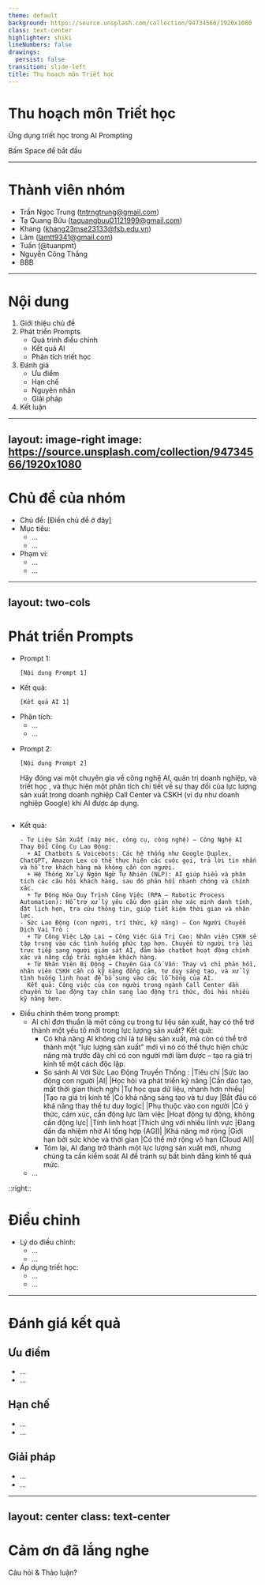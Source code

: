 ```yaml
---
theme: default
background: https://source.unsplash.com/collection/94734566/1920x1080
class: text-center
highlighter: shiki
lineNumbers: false
drawings:
  persist: false
transition: slide-left
title: Thu hoạch môn Triết học
---
```


# Thu hoạch môn Triết học
Ứng dụng triết học trong AI Prompting

<div class="pt-12">
  <span @click="$slidev.nav.next" class="px-2 py-1 rounded cursor-pointer" hover="bg-white bg-opacity-10">
    Bấm Space để bắt đầu <carbon:arrow-right class="inline"/>
  </span>
</div>

---

# Thành viên nhóm

<v-clicks>

- Trần Ngọc Trung (tntrngtrung@gmail.com)
- Tạ Quang Bửu (taquangbuu01121999@gmail.com)
- Khang (khang23mse23133@fsb.edu.vn)
- Lâm (lamtt9341@gmail.com)
- Tuấn (@tuanpmt)
- Nguyễn Công Thắng
- BBB

</v-clicks>

---

# Nội dung

<v-clicks>

1. Giới thiệu chủ đề
2. Phát triển Prompts
   - Quá trình điều chỉnh
   - Kết quả AI
   - Phân tích triết học
3. Đánh giá
   - Ưu điểm
   - Hạn chế
   - Nguyên nhân
   - Giải pháp
4. Kết luận

</v-clicks>

---
layout: image-right
image: https://source.unsplash.com/collection/94734566/1920x1080
---

# Chủ đề của nhóm

<v-clicks>

- Chủ đề: [Điền chủ đề ở đây]
- Mục tiêu:
  - ...
  - ...
- Phạm vi:
  - ...
  - ...

</v-clicks>

---
layout: two-cols
---

# Phát triển Prompts

<v-clicks>

- Prompt 1:
  ```
  [Nội dung Prompt 1]
  ```
- Kết quả:
  ```
  [Kết quả AI 1]
  ```
- Phân tích:
  - ...
  - ...

</v-clicks>

<v-clicks>

- Prompt 2:
  ```
  [Nội dung Prompt 2]
  ```
  Hãy đóng vai một chuyên gia về công nghệ AI, quản trị doanh nghiệp, và triết học , và thực hiện một phân tích chi tiết về sự thay đổi của lực lượng sản xuất trong doanh nghiệp Call Center và CSKH (ví dụ như doanh nghiệp Google) khi AI được áp dụng.
  ```
- Kết quả:
  ```
  - Tư Liệu Sản Xuất (máy móc, công cụ, công nghệ) – Công Nghệ AI Thay Đổi Công Cụ Lao Động:
    + AI Chatbots & Voicebots: Các hệ thống như Google Duplex, ChatGPT, Amazon Lex có thể thực hiện các cuộc gọi, trả lời tin nhắn và hỗ trợ khách hàng mà không cần con người.
    + Hệ Thống Xử Lý Ngôn Ngữ Tự Nhiên (NLP): AI giúp hiểu và phân tích các câu hỏi khách hàng, sau đó phản hồi nhanh chóng và chính xác.
    + Tự Động Hóa Quy Trình Công Việc (RPA – Robotic Process Automation): Hỗ trợ xử lý yêu cầu đơn giản như xác minh danh tính, đặt lịch hẹn, tra cứu thông tin, giúp tiết kiệm thời gian và nhân lực.
  - Sức Lao Động (con người, trí thức, kỹ năng) – Con Người Chuyển Dịch Vai Trò :
    + Từ Công Việc Lặp Lại → Công Việc Giá Trị Cao: Nhân viên CSKH sẽ tập trung vào các tình huống phức tạp hơn. Chuyển từ người trả lời trực tiếp sang người giám sát AI, đảm bảo chatbot hoạt động chính xác và nâng cấp trải nghiệm khách hàng.
    + Từ Nhân Viên Bị Động → Chuyên Gia Cố Vấn: Thay vì chỉ phản hồi, nhân viên CSKH cần có kỹ năng đồng cảm, tư duy sáng tạo, và xử lý tình huống linh hoạt để bổ sung vào các lỗ hổng của AI.
    Kết quả: Công việc của con người trong ngành Call Center dần chuyển từ lao động tay chân sang lao động tri thức, đòi hỏi nhiều kỹ năng hơn.
  ```
- Điều chỉnh thêm trong prompt:
  - AI chỉ đơn thuần là một công cụ trong tư liệu sản xuất, hay có thể trở thành một yếu tố mới trong lực lượng sản xuất?
    Kết quả:
      + Có khả năng AI không chỉ là tư liệu sản xuất, mà còn có thể trở thành một "lực lượng sản xuất" mới vì nó có thể thực hiện chức năng mà trước đây chỉ có con người mới làm được – tạo ra giá trị kinh tế một cách độc lập.
      + So sánh AI Với Sức Lao Động Truyền Thống :
          |Tiêu chí	                      |Sức lao động con người	                      |AI|
          |Học hỏi và phát triển kỹ năng	|Cần đào tạo, mất thời gian thích nghi	      |Tự học qua dữ liệu, nhanh hơn nhiều|
          |Tạo ra giá trị kinh tế	        |Có khả năng sáng tạo và tư duy	              |Bắt đầu có khả năng thay thế tư duy logic|
          |Phụ thuộc vào con người	      |Có ý thức, cảm xúc, cần động lực làm việc	  |Hoạt động tự động, không cần động lực|
          |Tính linh hoạt	                |Thích ứng với nhiều lĩnh vực	                |Đang dần đa nhiệm nhờ AI tổng hợp (AGI)|
          |Khả năng mở rộng	              |Giới hạn bởi sức khỏe và thời gian	          |Có thể mở rộng vô hạn (Cloud AI)|
      + Tóm lại, AI đang trở thành một lực lượng sản xuất mới, nhưng chúng ta cần kiểm soát AI để tránh sự bất bình đẳng kinh tế quá mức.  
  - ...

</v-clicks>

::right::

<v-clicks>

# Điều chỉnh

- Lý do điều chỉnh:
  - ...
  - ...
- Áp dụng triết học:
  - ...
  - ...

</v-clicks>

---

# Đánh giá kết quả

<v-clicks>

## Ưu điểm
- ...
- ...

## Hạn chế
- ...
- ...

## Giải pháp
- ...
- ...

</v-clicks>

---
layout: center
class: text-center
---

# Cảm ơn đã lắng nghe
Câu hỏi & Thảo luận?
